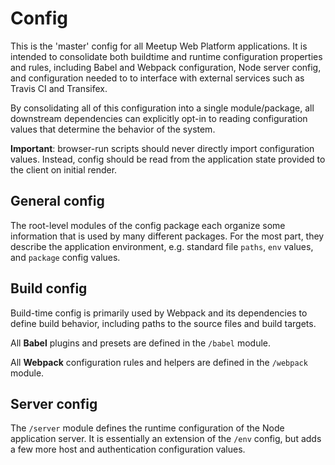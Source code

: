 # Config

This is the 'master' config for all Meetup Web Platform applications. It is
intended to consolidate both buildtime and runtime configuration properties and
rules, including Babel and Webpack configuration, Node server config, and
configuration needed to to interface with external services such as Travis CI
and Transifex.

By consolidating all of this configuration into a single module/package, all
downstream dependencies can explicitly opt-in to reading configuration values
that determine the behavior of the system.

**Important**: browser-run scripts should never directly import configuration 
values. Instead, config should be read from the application state provided to 
the client on initial render.

## General config

The root-level modules of the config package each organize some information that
is used by many different packages. For the most part, they describe the
application environment, e.g. standard file `paths`, `env` values, and `package`
config values.

## Build config

Build-time config is primarily used by Webpack and its dependencies to define
build behavior, including paths to the source files and build targets.

All **Babel** plugins and presets are defined in the `/babel` module.

All **Webpack** configuration rules and helpers are defined in the `/webpack`
module.

## Server config

The `/server` module defines the runtime configuration of the Node application
server. It is essentially an extension of the `/env` config, but adds a few more
host and authentication configuration values.